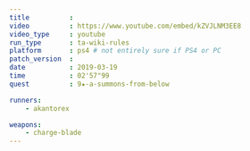 ```yaml
---
title          :
video          : https://www.youtube.com/embed/kZVJLNM3EE8
video_type     : youtube
run_type       : ta-wiki-rules
platform       : ps4 # not entirely sure if PS4 or PC
patch_version  :
date           : 2019-03-19
time           : 02'57"99
quest          : 9★-a-summons-from-below

runners:
    - akantorex

weapons:
    - charge-blade
---
```


